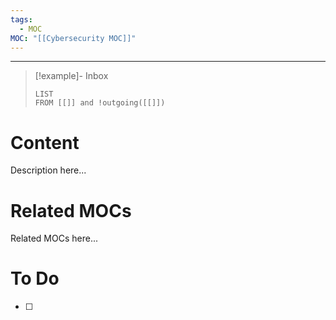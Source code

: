 ```yaml
---
tags:
  - MOC
MOC: "[[Cybersecurity MOC]]"
---
```

-- --

> [!example]- Inbox
> ```dataview
> LIST
> FROM [[]] and !outgoing([[]])
> ```
# Content

Description here...

# Related MOCs

Related MOCs here...

# To Do

- [ ] 